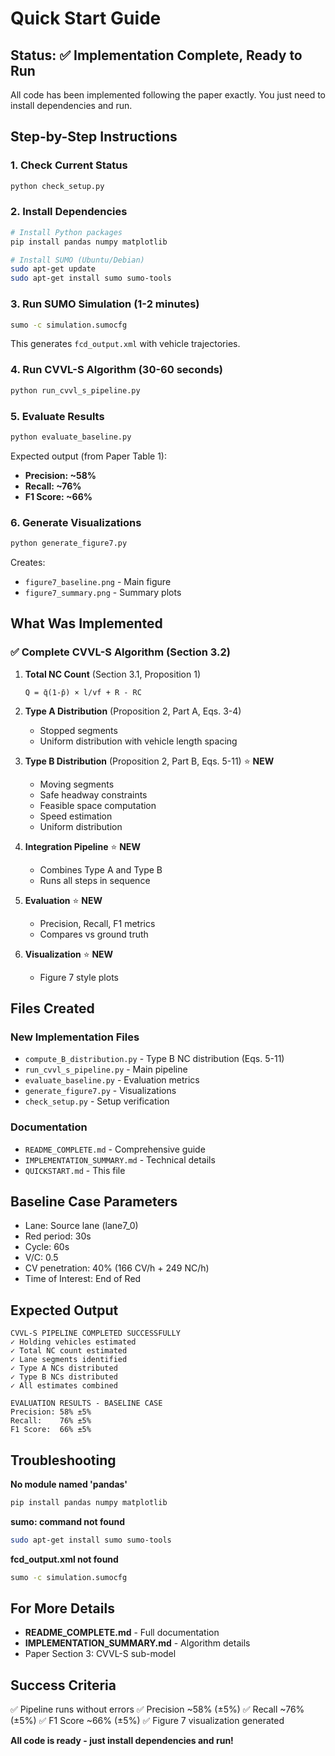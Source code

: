# Quick Start Guide

## Status: ✅ Implementation Complete, Ready to Run

All code has been implemented following the paper exactly. You just need to install dependencies and run.

## Step-by-Step Instructions

### 1. Check Current Status
```bash
python check_setup.py
```

### 2. Install Dependencies

```bash
# Install Python packages
pip install pandas numpy matplotlib

# Install SUMO (Ubuntu/Debian)
sudo apt-get update
sudo apt-get install sumo sumo-tools
```

### 3. Run SUMO Simulation (1-2 minutes)
```bash
sumo -c simulation.sumocfg
```

This generates `fcd_output.xml` with vehicle trajectories.

### 4. Run CVVL-S Algorithm (30-60 seconds)
```bash
python run_cvvl_s_pipeline.py
```

### 5. Evaluate Results
```bash
python evaluate_baseline.py
```

Expected output (from Paper Table 1):
- **Precision: ~58%**
- **Recall: ~76%**
- **F1 Score: ~66%**

### 6. Generate Visualizations
```bash
python generate_figure7.py
```

Creates:
- `figure7_baseline.png` - Main figure
- `figure7_summary.png` - Summary plots

## What Was Implemented

### ✅ Complete CVVL-S Algorithm (Section 3.2)

1. **Total NC Count** (Section 3.1, Proposition 1)
   ```
   Q = q̄(1-p̄) × l/vf + R - RC
   ```

2. **Type A Distribution** (Proposition 2, Part A, Eqs. 3-4)
   - Stopped segments
   - Uniform distribution with vehicle length spacing

3. **Type B Distribution** (Proposition 2, Part B, Eqs. 5-11) ⭐ **NEW**
   - Moving segments
   - Safe headway constraints
   - Feasible space computation
   - Speed estimation
   - Uniform distribution

4. **Integration Pipeline** ⭐ **NEW**
   - Combines Type A and Type B
   - Runs all steps in sequence

5. **Evaluation** ⭐ **NEW**
   - Precision, Recall, F1 metrics
   - Compares vs ground truth

6. **Visualization** ⭐ **NEW**
   - Figure 7 style plots

## Files Created

### New Implementation Files
- `compute_B_distribution.py` - Type B NC distribution (Eqs. 5-11)
- `run_cvvl_s_pipeline.py` - Main pipeline
- `evaluate_baseline.py` - Evaluation metrics
- `generate_figure7.py` - Visualizations
- `check_setup.py` - Setup verification

### Documentation
- `README_COMPLETE.md` - Comprehensive guide
- `IMPLEMENTATION_SUMMARY.md` - Technical details
- `QUICKSTART.md` - This file

## Baseline Case Parameters

- Lane: Source lane (lane7_0)
- Red period: 30s
- Cycle: 60s
- V/C: 0.5
- CV penetration: 40% (166 CV/h + 249 NC/h)
- Time of Interest: End of Red

## Expected Output

```
CVVL-S PIPELINE COMPLETED SUCCESSFULLY
✓ Holding vehicles estimated
✓ Total NC count estimated
✓ Lane segments identified
✓ Type A NCs distributed
✓ Type B NCs distributed
✓ All estimates combined

EVALUATION RESULTS - BASELINE CASE
Precision: 58% ±5%
Recall:    76% ±5%
F1 Score:  66% ±5%
```

## Troubleshooting

**No module named 'pandas'**
```bash
pip install pandas numpy matplotlib
```

**sumo: command not found**
```bash
sudo apt-get install sumo sumo-tools
```

**fcd_output.xml not found**
```bash
sumo -c simulation.sumocfg
```

## For More Details

- **README_COMPLETE.md** - Full documentation
- **IMPLEMENTATION_SUMMARY.md** - Algorithm details
- Paper Section 3: CVVL-S sub-model

## Success Criteria

✅ Pipeline runs without errors
✅ Precision ~58% (±5%)
✅ Recall ~76% (±5%)
✅ F1 Score ~66% (±5%)
✅ Figure 7 visualization generated

**All code is ready - just install dependencies and run!**
